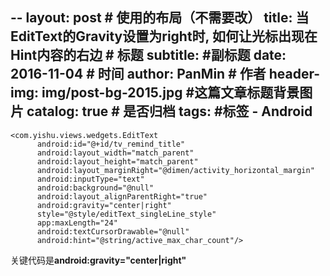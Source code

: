 --
layout:     post                            # 使用的布局（不需要改）
title:      当EditText的Gravity设置为right时, 如何让光标出现在Hint内容的右边             # 标题
subtitle:      #副标题
date:       2016-11-04                      # 时间
author:     PanMin                              # 作者
header-img: img/post-bg-2015.jpg            #这篇文章标题背景图片
catalog: true                               # 是否归档
tags:                                       #标签
    - Android 
---


```
<com.yishu.views.wedgets.EditText
	  android:id="@+id/tv_remind_title"
	  android:layout_width="match_parent"
	  android:layout_height="match_parent"
	  android:layout_marginRight="@dimen/activity_horizontal_margin"
	  android:inputType="text"
	  android:background="@null"
	  android:layout_alignParentRight="true"
	  android:gravity="center|right"
	  style="@style/editText_singleLine_style"
	  app:maxLength="24"
	  android:textCursorDrawable="@null"
	  android:hint="@string/active_max_char_count"/>
```

关键代码是**android:gravity="center|right"**